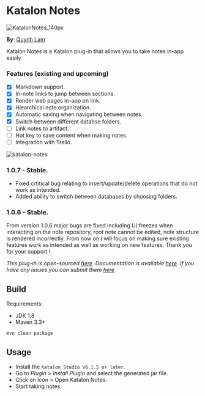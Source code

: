 # Katalon Notes

![KatalonNotes_140px](https://user-images.githubusercontent.com/16775806/61437443-48d2a200-a967-11e9-9bd3-68edeaa3724a.png)

**By**: [Quynh Lam](https://www.behance.net/luongquynha1e6)


Katalon Notes is a Katalon plug-in that allows you to take notes in-app easily


### Features (existing and upcoming)
- [X] Markdown support.
- [X] In-note links to jump between sections.
- [X] Render web pages in-app on link.
- [X] Hiearchical note organization.
- [X] Automatic saving when navigating between notes.
- [X] Switch between different databse folders.
- [ ] Link notes to artifact.
- [ ] Hot key to save content when making notes.
- [ ] Integration with Trello.

![katalon-notes](https://user-images.githubusercontent.com/16775806/61402537-8c90c180-a8fd-11e9-9d2c-1b4c21b0b07d.gif)



### 1.0.7 - Stable.

- Fixed crtitical bug relating to insert/update/delete operations that do not work as intended.
- Added ability to switch between databases by choosing folders.



### 1.0.6 - Stable.

From version 1.0.6 major bugs are fixed including UI freezes when interacting on the note repository, root note cannot be edited, note structure is rendered incorrectly. From now on I will focus on making sure existing features work as intended as well as working on new features. Thank you for your support !


*This plug-in is open-sourced [here](https://github.com/minhthanh3145/katalon-notes). Documentation is available [here](https://github.com/minhthanh3145/katalon-notes/issues/1). If you have any issues you can submit them [here](https://github.com/minhthanh3145/katalon-notes/issues)*


## Build

Requirements:
- JDK 1.8
- Maven 3.3+

`mvn clean package`

## Usage
- Install the `Katalon Studio v6.1.5 or later`.
- Go to *Plugin* > *Install Plugin* and select the generated jar file.
- Click on Icon > Open Katalon Notes.
- Start taking notes
